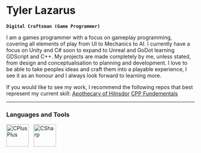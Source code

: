 # Tyler Lazarus 
**`Digital Craftsman (Game Programmer)`**

I am a games programmer with a focus on gameplay programming, covering all elements of play from UI to Mechanics to AI. I currently have a focus on Unity and C# soon to expand to Unreal and GoDot learning GDScript and C++. My projects are made completely by me, unless stated, from design and conceptualisation to planning and development. I love to be able to take peoples ideas and craft them into a playable experience, I see it as an honour and I always look forward to learning more. 

If you would like to see my work, I recommend the following repos that best represent my current skill:
<a href= "https://github.com/TSGameDev/AOH-CodeSnippet">Apothecary of Hilnsdor</a>
<a href= "https://github.com/TSGameDev/CPP_Fundamentals">CPP Fundementals</a>

---
### Languages and Tools
<img align="left" alt="CPlusPlus" width="60px" style="padding-right:10px;" src="https://cdn.jsdelivr.net/gh/devicons/devicon/icons/cplusplus/cplusplus-original.svg" />
<img align="left" alt="CSharp" width="60px" style="padding-right:10px;" src="https://cdn.jsdelivr.net/gh/devicons/devicon/icons/csharp/csharp-original.svg" />


<!--
**TSGameDev/TSGameDev** is a ✨ _special_ ✨ repository because its `README.md` (this file) appears on your GitHub profile.

Here are some ideas to get you started:

- 🔭 I’m currently working on ...
- 🌱 I’m currently learning ...
- 👯 I’m looking to collaborate on ...
- 🤔 I’m looking for help with ...
- 💬 Ask me about ...
- 📫 How to reach me: ...
- 😄 Pronouns: ...
- ⚡ Fun fact: ...
-->
